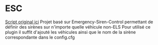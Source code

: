 # ESC
[Script original ici](https://github.com/glitchdetector/fivem-emergency-siren-control)
Projet basé sur Emergency-Siren-Control permettant de définir des sirènes sur n'importe quelle véhicule non-ELS
Pour utilisé ce plugin il suffit d'ajouté les véhicules ainsi que le nom de la sirène correspondante dans le config.cfg
